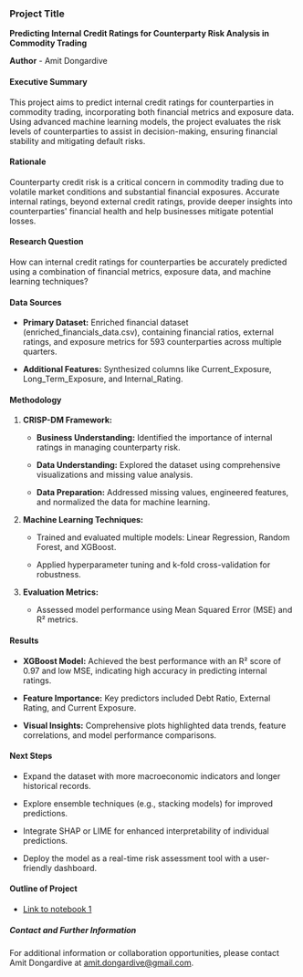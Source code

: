 ### **Project Title**

**Predicting Internal Credit Ratings for Counterparty Risk Analysis in Commodity Trading**

**Author** - Amit Dongardive

#### **Executive Summary**

This project aims to predict internal credit ratings for counterparties in commodity trading, incorporating both financial metrics and exposure data. Using advanced machine learning models, the project evaluates the risk levels of counterparties to assist in decision-making, ensuring financial stability and mitigating default risks.

#### **Rationale**

Counterparty credit risk is a critical concern in commodity trading due to volatile market conditions and substantial financial exposures. Accurate internal ratings, beyond external credit ratings, provide deeper insights into counterparties' financial health and help businesses mitigate potential losses.

#### **Research Question**

How can internal credit ratings for counterparties be accurately predicted using a combination of financial metrics, exposure data, and machine learning techniques?

#### **Data Sources**

*   **Primary Dataset:** Enriched financial dataset (enriched\_financials\_data.csv), containing financial ratios, external ratings, and exposure metrics for 593 counterparties across multiple quarters.
    
*   **Additional Features:** Synthesized columns like Current\_Exposure, Long\_Term\_Exposure, and Internal\_Rating.
    

#### **Methodology**

1.  **CRISP-DM Framework:**
    
    *   **Business Understanding:** Identified the importance of internal ratings in managing counterparty risk.
        
    *   **Data Understanding:** Explored the dataset using comprehensive visualizations and missing value analysis.
        
    *   **Data Preparation:** Addressed missing values, engineered features, and normalized the data for machine learning.
        
2.  **Machine Learning Techniques:**
    
    *   Trained and evaluated multiple models: Linear Regression, Random Forest, and XGBoost.
        
    *   Applied hyperparameter tuning and k-fold cross-validation for robustness.
        
3.  **Evaluation Metrics:**
    
    *   Assessed model performance using Mean Squared Error (MSE) and R² metrics.
        

#### **Results**

*   **XGBoost Model:** Achieved the best performance with an R² score of 0.97 and low MSE, indicating high accuracy in predicting internal ratings.
    
*   **Feature Importance:** Key predictors included Debt Ratio, External Rating, and Current Exposure.
    
*   **Visual Insights:** Comprehensive plots highlighted data trends, feature correlations, and model performance comparisons.
    

#### **Next Steps**

*   Expand the dataset with more macroeconomic indicators and longer historical records.
    
*   Explore ensemble techniques (e.g., stacking models) for improved predictions.
    
*   Integrate SHAP or LIME for enhanced interpretability of individual predictions.
    
*   Deploy the model as a real-time risk assessment tool with a user-friendly dashboard.
    

#### **Outline of Project**

*   [Link to notebook 1](#)
    

##### **Contact and Further Information**

For additional information or collaboration opportunities, please contact Amit Dongardive at amit.dongardive@gmail.com.
